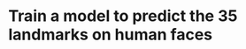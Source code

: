 
Train a model to predict the 35 landmarks on human faces<a name="TOP"></a>
===================







